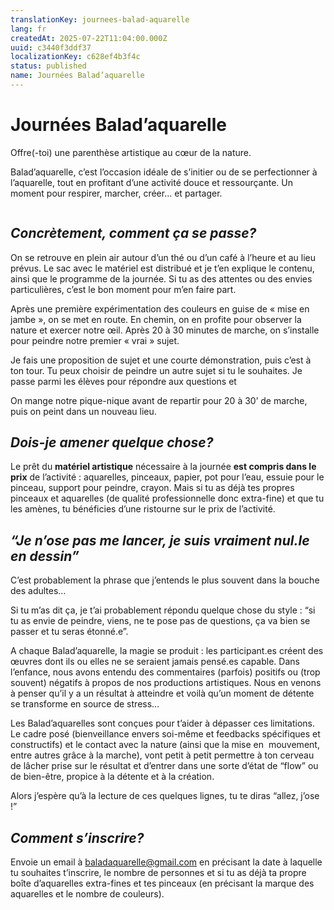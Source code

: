 ```yaml
---
translationKey: journees-balad-aquarelle
lang: fr
createdAt: 2025-07-22T11:04:00.000Z
uuid: c3440f3ddf37
localizationKey: c628ef4b3f4c
status: published
name: Journées Balad’aquarelle
---
```

# Journées Balad’aquarelle

Offre(-toi) une parenthèse artistique au cœur de la nature.

Balad’aquarelle, c’est l’occasion idéale de s’initier ou de se perfectionner à l’aquarelle, tout en profitant d’une activité douce et ressourçante. Un moment pour respirer, marcher, créer… et partager.

<img src="/_images/Lasne%20juin%202025%20%284%29.webp" alt="" />

## _Concrètement, comment ça se passe?_

On se retrouve en plein air autour d’un thé ou d’un café à l’heure et au lieu prévus. Le sac avec le matériel est distribué et je t’en explique le contenu, ainsi que le programme de la journée. Si tu as des attentes ou des envies particulières, c’est le bon moment pour m’en faire part.

Après une première expérimentation des couleurs en guise de « mise en jambe », on se met en route. En chemin, on en profite pour observer la nature et exercer notre œil. Après 20 à 30 minutes de marche, on s’installe pour peindre notre premier « vrai » sujet.

Je fais une proposition de sujet et une courte démonstration, puis c’est à ton tour. Tu peux choisir de peindre un autre sujet si tu le souhaites. Je passe parmi les élèves pour répondre aux questions et

On mange notre pique-nique avant de repartir pour 20 à 30’ de marche, puis on peint dans un nouveau lieu.

## _Dois-je amener quelque chose?_

Le prêt du **matériel artistique** nécessaire à la journée **est compris dans le prix** de l’activité : aquarelles, pinceaux, papier, pot pour l’eau, essuie pour le pinceau, support pour peindre, crayon. Mais si tu as déjà tes propres pinceaux et aquarelles (de qualité professionnelle donc extra-fine) et que tu les amènes, tu bénéficies d’une ristourne sur le prix de l’activité.

## _“Je n’ose pas me lancer, je suis vraiment nul.le en dessin”_

C’est probablement la phrase que j’entends le plus souvent dans la bouche des adultes…

Si tu m’as dit ça, je t’ai probablement répondu quelque chose du style : “si tu as envie de peindre, viens, ne te pose pas de questions, ça va bien se passer et tu seras étonné.e”.

A chaque Balad’aquarelle, la magie se produit : les participant.es créent des œuvres dont ils ou elles ne se seraient jamais pensé.es capable. Dans l’enfance, nous avons entendu des commentaires (parfois) positifs ou (trop souvent) négatifs à propos de nos productions artistiques. Nous en venons à penser qu’il y a un résultat à atteindre et voilà qu’un moment de détente se transforme en source de stress…

Les Balad’aquarelles sont conçues pour t’aider à dépasser ces limitations. Le cadre posé (bienveillance envers soi-même et feedbacks spécifiques et constructifs) et le contact avec la nature (ainsi que la mise en  mouvement, entre autres grâce à la marche), vont petit à petit permettre à ton cerveau de lâcher prise sur le résultat et d’entrer dans une sorte d’état de “flow” ou de bien-être, propice à la détente et à la création.

Alors j’espère qu’à la lecture de ces quelques lignes, tu te diras “allez, j’ose !”

## _Comment s’inscrire?_

Envoie un email à [baladaquarelle@gmail.com](mailto:baladaquarelle@gmail.com) en précisant la date à laquelle tu souhaites t’inscrire, le nombre de personnes et si tu as déjà ta propre boîte d’aquarelles extra-fines et tes pinceaux (en précisant la marque des aquarelles et le nombre de couleurs).
